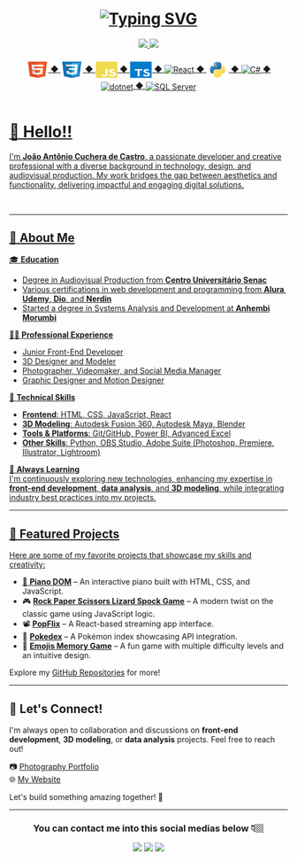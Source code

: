 <h1 align="center">
<a href="https://git.io/typing-svg"><img src="https://readme-typing-svg.herokuapp.com?font=Ubuntu&weight=500&size=40&pause=1000&color=15F72A&center=true&vCenter=true&width=635&height=80&lines=Hi+there!+👋;You+can+call+me+João+Castro;Welcome+to+my+GitHub+profile+😁" alt="Typing SVG" /></a>
</h1>

<div align="center">
  <a href="https://github.com/joaoacastro">
  <img height="180em" src="https://github-readme-stats-sigma-five.vercel.app/api?username=joaoacastro&show_icons=true&theme=onedark&include_all_commits=true&count_private=true"/> 
  <img height="180em" src="https://github-readme-stats.vercel.app/api/top-langs/?username=joaoacastro&layout=compact&langs_count=6&theme=onedark"/>
</div>
    
<div align="center" style="display: inline_block"><br>
  <img align="center" alt="HTML" height="30" width="40" src="https://raw.githubusercontent.com/devicons/devicon/master/icons/html5/html5-original.svg">
  ◆
  <img align="center" alt="CSS" height="30" width="40" src="https://raw.githubusercontent.com/devicons/devicon/master/icons/css3/css3-original.svg">
  ◆
  <img align="center" alt="Js" height="30" width="40" src="https://raw.githubusercontent.com/devicons/devicon/master/icons/javascript/javascript-plain.svg">
  ◆
  <img align="center" alt="Ts" height="30" width="40" src="https://raw.githubusercontent.com/devicons/devicon/master/icons/typescript/typescript-plain.svg">
  ◆
  <img align="center" alt="React" height="40" width="40" src="https://cdn4.iconfinder.com/data/icons/logos-3/600/React.js_logo-512.png">
  ◆
  <img align="center" alt="PY" height ="40" width="40" src="https://raw.githubusercontent.com/github/explore/80688e429a7d4ef2fca1e82350fe8e3517d3494d/topics/python/python.png"> 
  ◆
  <img align="center" alt="C#" height="30" width="30" src="https://miro.medium.com/v2/resize:fit:1400/0*1o5jsGnQ6xijKFIm.png">
  ◆
  <img align="center" alt="dotnet" height="30" width="30" src="https://static.wikia.nocookie.net/logopedia/images/c/c7/Microsoft_.NET_StartupImage.svg/revision/latest/scale-to-width-down/512?cb=20200629113510">
  ◆
  <img align="center" alt="SQL Server" height="30" width="30" src="https://encrypted-tbn0.gstatic.com/images?q=tbn:ANd9GcSqSUBVncK8kDmMVHcaKdG97v1eun4XG7NB-w&s">
</div>
    <br>

# 🌟 Hello!!

I'm **João Antônio Cuchera de Castro**, a passionate developer and creative professional with a diverse background in technology, design, and audiovisual production. My work bridges the gap between aesthetics and functionality, delivering impactful and engaging digital solutions.</p>
    <br>

---
## 📖 About Me  
🎓 **Education**  
- Degree in Audiovisual Production from **Centro Universitário Senac**  
- Various certifications in web development and programming from **Alura**, **Udemy**, **Dio**, and **Nerdin**  
- Started a degree in Systems Analysis and Development at **Anhembi Morumbi**  

👨‍💻 **Professional Experience**  
- Junior Front-End Developer  
- 3D Designer and Modeler  
- Photographer, Videomaker, and Social Media Manager  
- Graphic Designer and Motion Designer  

🔧 **Technical Skills**  
- **Frontend**: HTML, CSS, JavaScript, React  
- **3D Modeling**: Autodesk Fusion 360, Autodesk Maya, Blender  
- **Tools & Platforms**: Git/GitHub, Power BI, Advanced Excel  
- **Other Skills**: Python, OBS Studio, Adobe Suite (Photoshop, Premiere, Illustrator, Lightroom)  

🌱 **Always Learning**  
I'm continuously exploring new technologies, enhancing my expertise in **front-end development**, **data analysis**, and **3D modeling**, while integrating industry best practices into my projects.

---

## 🚀 Featured Projects  
Here are some of my favorite projects that showcase my skills and creativity:  

- 🎹 [**Piano DOM**](https://joaoacastro.github.io/pianoDOM) – An interactive piano built with HTML, CSS, and JavaScript.  
- 🎮 [**Rock Paper Scissors Lizard Spock Game**](https://joaoacastro.github.io/RockPaperScissorsLizardSpockGame/) – A modern twist on the classic game using JavaScript logic.  
- 📽️ [**PopFlix**](https://github.com/joaoacastro/popflix) – A React-based streaming app interface.  
- 🎨 [**Pokedex**](https://joaoacastro.github.io/pokedex) – A Pokémon index showcasing API integration.  
- 🧠 [**Emojis Memory Game**](https://github.com/joaoacastro/emojismemorygame) – A fun game with multiple difficulty levels and an intuitive design.  

Explore my [GitHub Repositories](https://github.com/joaoacastro) for more!

---

## 🤝 Let's Connect!  
I'm always open to collaboration and discussions on **front-end development**, **3D modeling**, or **data analysis** projects. Feel free to reach out!  

📷 [Photography Portfolio](https://instagram.com/1801.photography)  
🌐 [My Website](joaoacastro.github.io/curriculoDinamico/)  

Let's build something amazing together! 🚀  

---
  
<div align="center">
  
### You can contact me into this social medias below 👇🏼

<div>
  <a href = "mailto:joaoaccastro@gmail.com"><img src="https://img.shields.io/badge/-Gmail-%23333?style=for-the-badge&logo=gmail&logoColor=white"></a>
  <a href="https://www.linkedin.com/in/joao-ac-castro" target="_blank"><img src="https://img.shields.io/badge/-LinkedIn-%230077B5?style=for-the-badge&logo=linkedin&logoColor=white"></a> 
  <a href="https://instagram.com/jonnycastro" target="_blank"><img src="https://img.shields.io/badge/-Instagram-%23E4405F?style=for-the-badge&logo=instagram&logoColor=white"></a>
 </div>
</div>

